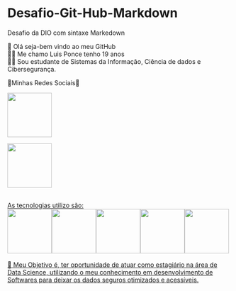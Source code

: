# Desafio-Git-Hub-Markdown
Desafio da DIO com sintaxe Markedown  

🤖 Olá seja-bem vindo ao meu GitHub
<br>
👨‍💻 Me chamo Luis Ponce tenho 19 anos 
<br>
👨‍🎓 Sou estudante de Sistemas da Informação, Ciência de dados e Cibersegurança.
<br>

🔗Minhas Redes Sociais🔗
<div>
<a href = "https://www.linkedin.com/in/luisponcepinheiro/"><img src = "https://img.shields.io/badge/LinkedIn-0077B5?style=for-the-badge&logo=linkedin&logoColor=white" width="100px">  
  
<a href = "mailto:luismiguelponcee@gmail.com"><img src ="https://img.shields.io/badge/Gmail-D14836?style=for-the-badge&logo=gmail&logoColor=white" width="100px">
</div>

<br>
As tecnologias utilizo são:
<div>
<img src="https://cdn.jsdelivr.net/gh/devicons/devicon@latest/icons/azuresqldatabase/azuresqldatabase-original.svg" width="100px"><img src="https://cdn.jsdelivr.net/gh/devicons/devicon@latest/icons/python/python-original.svg" width="100px"><img src="https://cdn.jsdelivr.net/gh/devicons/devicon@latest/icons/c/c-original.svg" width="100px"><img src="https://cdn.jsdelivr.net/gh/devicons/devicon@latest/icons/mysql/mysql-original.svg" width="100px"><img src="https://cdn.jsdelivr.net/gh/devicons/devicon@latest/icons/linux/linux-original.svg" width="100px">
</div>
<br>
🎯 Meu Objetivo é, ter oportunidade de atuar como estagiário na área de Data Science, utilizando o meu conhecimento em desenvolvimento de Softwares para deixar os dados seguros 
otimizados e acessíveis.
